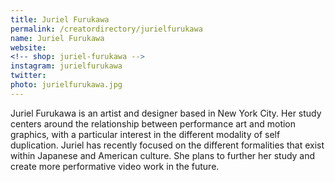 ```yaml
---
title: Juriel Furukawa
permalink: /creatordirectory/jurielfurukawa
name: Juriel Furukawa
website: 
<!-- shop: juriel-furukawa -->
instagram: jurielfurukawa
twitter: 
photo: jurielfurukawa.jpg
---
```


Juriel Furukawa is an artist and designer based in New York City. Her study centers around the relationship between performance art and motion graphics, with a particular interest in the different modality of self duplication. Juriel has recently focused on the different formalities that exist within Japanese and American culture. She plans to further her study and create more performative video work in the future.